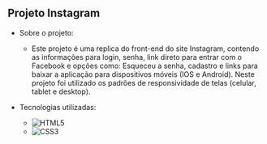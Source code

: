 ## Projeto Instagram

- Sobre o projeto:
  - Este projeto é uma replica do front-end do site Instagram, contendo as informações para login, senha, link direto para entrar com o Facebook e opções como: Esqueceu a senha, cadastro e links para baixar a aplicação para dispositivos móveis (IOS e Android). Neste projeto foi utilizado os padrões de responsividade de telas (celular, tablet e desktop).

- Tecnologias utilizadas: <br>
  <ul>
    <li><img alt="HTML5" src="https://img.shields.io/badge/HTML5-E34F26?style=for-the-badge&logo=html5&logoColor=white"/></li>
    <li><img alt="CSS3" src="https://img.shields.io/badge/CSS3-1572B6?style=for-the-badge&logo=css3&logoColor=white"/></li>
  </ul>
